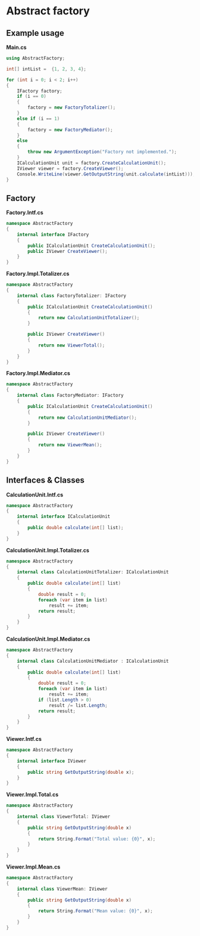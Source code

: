 # Abstract factory

## Example usage

**Main.cs**
```csharp src\Main.cs
using AbstractFactory;

int[] intList =  {1, 2, 3, 4};

for (int i = 0; i < 2; i++)
{
    IFactory factory;
    if (i == 0)
    {
        factory = new FactoryTotalizer();
    }
    else if (i == 1)
    {
        factory = new FactoryMediator();
    }
    else
    {
        throw new ArgumentException("Factory not implemented.");
    }
    ICalculationUnit unit = factory.CreateCalculationUnit();
    IViewer viewer = factory.CreateViewer();
    Console.WriteLine(viewer.GetOutputString(unit.calculate(intList)));   
}
```

## Factory

**Factory.Intf.cs**
```csharp src\Factory.Intf.cs
namespace AbstractFactory
{
    internal interface IFactory
    {
        public ICalculationUnit CreateCalculationUnit();
        public IViewer CreateViewer();
    }
}
```

**Factory.Impl.Totalizer.cs**
```csharp src\Factory.Impl.Totalizer.cs
namespace AbstractFactory
{
    internal class FactoryTotalizer: IFactory
    {
        public ICalculationUnit CreateCalculationUnit()
        {
            return new CalculationUnitTotalizer();
        }

        public IViewer CreateViewer()
        {
            return new ViewerTotal();
        }
    }
}
```

**Factory.Impl.Mediator.cs**
```csharp src\Factory.Impl.Mediator.cs
namespace AbstractFactory
{
    internal class FactoryMediator: IFactory
    {
        public ICalculationUnit CreateCalculationUnit()
        {
            return new CalculationUnitMediator();
        }

        public IViewer CreateViewer()
        {
            return new ViewerMean();
        }
    }
}
```

## Interfaces & Classes
**CalculationUnit.Intf.cs**
```csharp src\CalculationUnit.Intf.cs
namespace AbstractFactory
{
    internal interface ICalculationUnit
    {
        public double calculate(int[] list);        
    }
}
```

**CalculationUnit.Impl.Totalizer.cs**
```csharp src\CalculationUnit.Impl.Totalizer.cs
namespace AbstractFactory
{
    internal class CalculationUnitTotalizer: ICalculationUnit
    {
        public double calculate(int[] list)
        {
            double result = 0;
            foreach (var item in list)
                result += item;
            return result;
        }
    }
}
```

**CalculationUnit.Impl.Mediator.cs**
```csharp src\CalculationUnit.Impl.Mediator.cs
namespace AbstractFactory
{
    internal class CalculationUnitMediator : ICalculationUnit
    {
        public double calculate(int[] list)
        {
            double result = 0;
            foreach (var item in list)
                result += item;
            if (list.Length > 0)
                result /= list.Length;
            return result;
        }
    }
}
```

**Viewer.Intf.cs**
```csharp src\Viewer.Intf.cs
namespace AbstractFactory
{
    internal interface IViewer
    {
        public string GetOutputString(double x);
    }
}
```

**Viewer.Impl.Total.cs**
```csharp src\Viewer.Impl.Total.cs
namespace AbstractFactory
{
    internal class ViewerTotal: IViewer
    {
        public string GetOutputString(double x)
        {
            return String.Format("Total value: {0}", x);
        }
    }
}
```

**Viewer.Impl.Mean.cs**
```csharp src\Viewer.Impl.Mean.cs
namespace AbstractFactory
{
    internal class ViewerMean: IViewer
    {
        public string GetOutputString(double x)
        {
            return String.Format("Mean value: {0}", x);
        }
    }
}
```